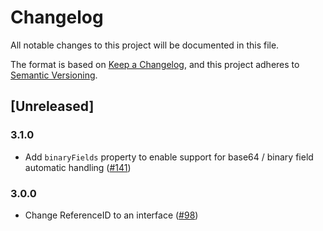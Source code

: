 # Changelog
All notable changes to this project will be documented in this file.

The format is based on [Keep a Changelog](https://keepachangelog.com/en/1.0.0/),
and this project adheres to [Semantic Versioning](https://semver.org/spec/v2.0.0.html).

## [Unreleased]

### 3.1.0

- Add `binaryFields` property to enable support for base64 / binary field automatic handling ([#141](https://github.com/forcedotcom/sf-fx-sdk-nodejs/pull/141))

### 3.0.0

- Change ReferenceID to an interface ([#98](https://github.com/forcedotcom/sf-fx-sdk-nodejs/pull/98))
